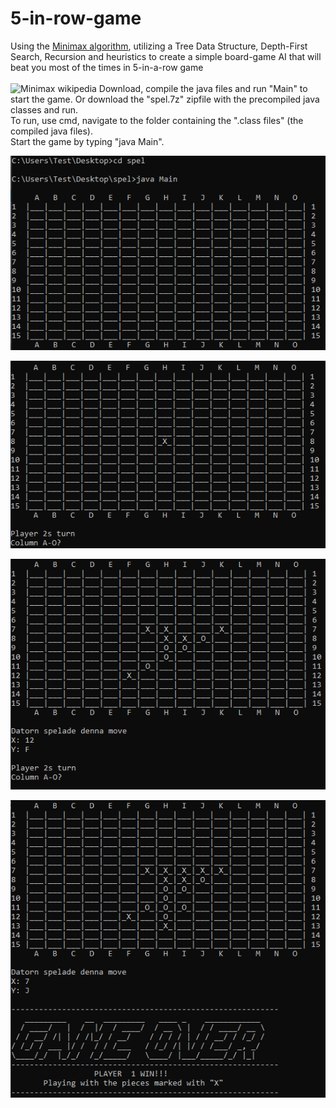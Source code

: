 # 5-in-row-game

Using the [Minimax algorithm](https://en.wikipedia.org/wiki/Minimax), utilizing a Tree Data Structure, Depth-First Search, Recursion and heuristics to create a simple board-game AI that will beat you most of the times in 5-in-a-row game
<br><br>
![Minimax wikipedia](https://upload.wikimedia.org/wikipedia/commons/thumb/6/6f/Minimax.svg/400px-Minimax.svg.png)
Download, compile the java files and run "Main" to start the game. Or download the "spel.7z" zipfile with the precompiled java classes and run. <br>
To run, use cmd, navigate to the folder containing the ".class files" (the compiled java files). <br>
Start the game by typing "java Main". 



![img1](images/game0.PNG)

![img1](images/game1.PNG)

![img1](images/game2.PNG)

![img1](images/game3.PNG)
